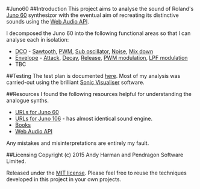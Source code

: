 #Juno60
##Introduction
This project aims to analyse the sound of Roland's [Juno 60](https://en.wikipedia.org/wiki/Roland_Juno-60) synthesizor with the eventual aim of recreating its distinctive sounds using the [Web Audio API](https://webaudio.github.io/web-audio-api/).

I decomposed the Juno 60 into the following functional areas so that I can analyse each in isolation:
* [DCO](DCO/README.md) -
    [Sawtooth](DCO/Sawtooth/README.md),
    [PWM](DCO/PWM/README.md),
    [Sub oscillator](DCO/Sub/README.md),
    [Noise](DCO/Noise/README.md),
    [Mix down](DCO/Mixdown/README.md)
* [Envelope](Envelope/README.md) -
    [Attack](Envelope/Attack/README.md),
    [Decay](Envelope/Decay/README.md),
    [Release](Envelope/Release/README.md),
    [PWM modulation](Envelope/PWM/README.md),
    [LPF modulation](Envelope/LPF/README.md)
* TBC

##Testing
The test plan is documented [here](TestPlan/README.md). Most of my analysis was carried-out using the brilliant [Sonic Visualiser](http://www.sonicvisualiser.org/) software.

##Resources
I found the following resources helpful for understanding the analogue synths.
* [URLs for Juno 60](Resources/Juno60/README.md)
* [URLs for Juno 106](Resources/Juno106/README.md) - has almost identical sound engine.
* [Books](Resources/Books/README.md)
* [Web Audio API](Resources/WebAudioAPI/README.md)

Any mistakes and misinterpretations are entirely my fault.

##Licensing
Copyright (c) 2015 Andy Harman and Pendragon Software Limited.

Released under the [MIT license](MIT-LICENSE.md). Please feel free to reuse the techniques developed in this project in your own projects.

